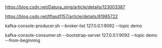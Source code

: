 https://blog.csdn.net/Datura_qing/article/details/123003387


https://blog.csdn.net/tflasd1157/article/details/81985722


kafka-console-producer.sh --broker-list 127.0.0.1:9092 --topic demo



kafka-console-consumer.sh --bootstrap-server 127.0.0.1:9092  --topic demo --from-beginning
